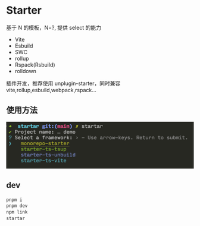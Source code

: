 # Starter

基于 N 的模板，N=?, 提供 select 的能力

- Vite
- Esbuild
- SWC
- rollup
- Rspack(Rsbuild)
- rolldown

插件开发，推荐使用 unplugin-starter，同时兼容 vite,rollup,esbuild,webpack,rspack...

## 使用方法

![](./assets/usage.png)

## dev

```bash
pnpm i
pnpm dev
npm link
startar
```
